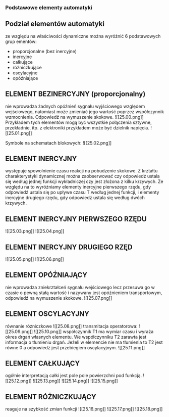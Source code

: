 ### Podstawowe elementy automatyki

## Podział elementów automatyki

ze względu na właściwości dynamiczne można wyróżnić 6 podstawowych grup ementów:
- proporcjonalne (bez inercyjne) 
- inercyjne
- całkujące
- różniczkujące
- oscylacyjne
- opóźniające

## ELEMENT BEZINERCYJNY (proporcjonalny)
nie wprowadza żadnych opóźnień sygnału wyjściowego względem wejściowego, natomiast może zmieniać jego wartość poprzez współczynnik wzmocnienia. Odpowiedź na wymuszenie skokowe. 
![[25.00.png]]
Przykładem tych elementów mogą być wszystkie połączenia sztywne, przekładnie, itp. z elektroniki przykładem może być dzielnik napięcia. 
![[25.01.png]]

Symbole na schematach blokowych:
![[25.02.png]]

## ELEMENT INERCYJNY 
występuje spowolnienie czasu reakcji na pobudzenie skokowe. Z krztałtu charakterystyki dynamicznej można zaobserwować czy odpowiedź ustala się według jednej funkcji wykładniczej czy jest złożona z kilku krzywych. Ze względu na to wyróżniamy elementy inercyjne pierwszego rzędu, gdy odpowiedź ustala się po upływe czasu T według jednej funkcji, i elementy inercyjne drugiego rzędu, gdy odpowiedź ustala się według dwóch krzywych. 

## ELEMENT INERCYJNY PIERWSZEGO RZĘDU 
![[25.03.png]]
![[25.04.png]]

## ELEMENT INERCYJNY DRUGIEGO RZĘD
![[25.05.png]]
![[25.06.png]]

## ELEMENT OPÓŹNIAJĄCY 
nie wprowadza zniekrztałceń sygnału wejściowego lecz przesuwa go w czasie o pewną stałą wartość i nazywany jest opóźnieniem transportowym, odpowiedź na wymuszenie skokowe.
![[25.07.png]]

## ELEMENT OSCYLACYJNY
równanie różniczkowe
![[25.08.png]]
transmitacja operatorowa:
![[25.09.png]]
![[25.10.png]]
współczynnik T1 ma wymiar czasu i wyraża okres drgań własnych elementu. We współczynniku T2 zarawta jest informacja o tłumieniu drgań. Jeżeli w elemencie nie ma tłumienia to T2 jest równe 0 a odpowiedź jest przebiegiem oscylacyjnym.
![[25.11.png]]

## ELEMENT CAŁKUJĄCY
ogółnie interpretacją całki jest pole pole powierzchni pod funkcją. 
![[25.12.png]]
![[25.13.png]]
![[25.14.png]]
![[25.15.png]]

## ELEMENT RÓŻNICZKUJĄCY
reaguje na szybkość zmian funkcji 
![[25.16.png]]
![[25.17.png]]
![[25.18.png]]

